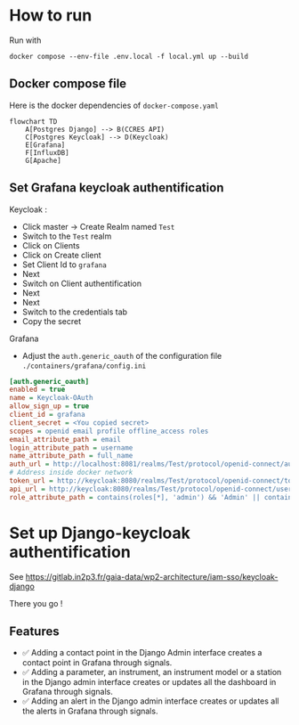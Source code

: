 # How to run 

Run with 

```
docker compose --env-file .env.local -f local.yml up --build
```

## Docker compose file
Here is the docker dependencies of `docker-compose.yaml`


```mermaid
flowchart TD
    A[Postgres Django] --> B(CCRES API)
    C[Postgres Keycloak] --> D(Keycloak)
    E[Grafana]
    F[InfluxDB]
    G[Apache]
```
## Set Grafana keycloak authentification 

Keycloak : 
- Click master -> Create Realm named `Test`
- Switch to the `Test` realm
- Click on Clients
- Click on Create client
- Set Client Id to `grafana`
- Next
- Switch on Client authentification
- Next
- Next
- Switch to the credentials tab
- Copy the secret

Grafana
- Adjust the `auth.generic_oauth` of the  configuration file `./containers/grafana/config.ini`

```ini
[auth.generic_oauth]
enabled = true
name = Keycloak-OAuth
allow_sign_up = true
client_id = grafana
client_secret = <You copied secret>
scopes = openid email profile offline_access roles
email_attribute_path = email
login_attribute_path = username
name_attribute_path = full_name
auth_url = http://localhost:8081/realms/Test/protocol/openid-connect/auth
# Address inside docker network
token_url = http://keycloak:8080/realms/Test/protocol/openid-connect/token
api_url = http://keycloak:8080/realms/Test/protocol/openid-connect/userinfo
role_attribute_path = contains(roles[*], 'admin') && 'Admin' || contains(roles[*], 'editor') && 'Editor' || 'Viewer'
```
# Set up Django-keycloak authentification 

See https://gitlab.in2p3.fr/gaia-data/wp2-architecture/iam-sso/keycloak-django


There you go !

## Features

- ✅ Adding a contact point in the Django Admin interface creates a contact point in Grafana through signals.
- ✅ Adding a parameter, an instrument, an instrument model or a station in the Django admin interface creates or updates all the dashboard in Grafana through signals.
- ✅ Adding an alert in the Django admin interface creates or updates all the alerts in Grafana through signals.
